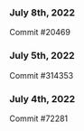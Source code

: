 ### July 8th, 2022

Commit #20469

### July 5th, 2022

Commit #314353


### July 4th, 2022

Commit #72281
